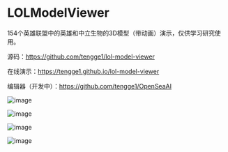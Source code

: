 # LOLModelViewer
154个英雄联盟中的英雄和中立生物的3D模型（带动画）演示，仅供学习研究使用。

源码：https://github.com/tengge1/lol-model-viewer

在线演示：https://tengge1.github.io/lol-model-viewer

编辑器（开发中）：https://github.com/tengge1/OpenSeaAI

![image](https://github.com/tengge1/lol-model-viewer/blob/master/%E5%9B%BE%E7%89%87/%E5%9B%BE%E7%89%871.jpg)

![image](https://github.com/tengge1/lol-model-viewer/blob/master/%E5%9B%BE%E7%89%87/%E5%9B%BE%E7%89%872.jpg)

![image](https://github.com/tengge1/lol-model-viewer/blob/master/%E5%9B%BE%E7%89%87/%E5%9B%BE%E7%89%873.jpg)

![image](https://github.com/tengge1/lol-model-viewer/blob/master/%E5%9B%BE%E7%89%87/%E5%9B%BE%E7%89%874.jpg)
